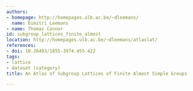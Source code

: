 ```yaml
---
authors:
- homepage: http://homepages.ulb.ac.be/~dleemans/
  name: Dimitri Leemans
- name: Thomas Connor
id: subgroup_lattices_finite_almost
location: http://homepages.ulb.ac.be/~dleemans/atlaslat/
references:
- doi: 10.26493/1855-3974.455.422
tags:
- lattice
- dataset (category)
title: An Atlas of Subgroup Lattices of Finite Almost Simple Groups

---
```


